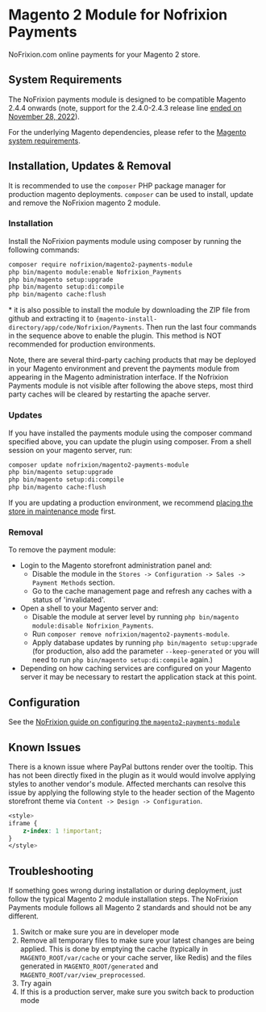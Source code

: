 # Magento 2 Module for Nofrixion Payments ##

NoFrixion.com online payments for your Magento 2 store.

## System Requirements ##

The NoFrixion payments module is designed to be compatible Magento 2.4.4 onwards (note, support for the 2.4.0-2.4.3 release line [ended on November 28, 2022](https://experienceleague.adobe.com/docs/commerce-operations/release/versions.html?lang=en)).

For the underlying Magento dependencies, please refer to the [Magento system requirements](https://experienceleague.adobe.com/docs/commerce-operations/installation-guide/system-requirements.html).

## Installation, Updates & Removal ##

It is recommended to use the `composer` PHP package manager for production magento deployments. `composer` can be used to install, update and remove the NoFrixion magento 2 module.

### Installation ###

Install the NoFrixion payments module using composer by running the following commands:

```bash
composer require nofrixion/magento2-payments-module
php bin/magento module:enable Nofrixion_Payments
php bin/magento setup:upgrade
php bin/magento setup:di:compile
php bin/magento cache:flush
```

\* it is also possible to install the module by downloading the ZIP file from github and extracting it to `{magento-install-directory/app/code/Nofrixion/Payments`. Then run the last four commands in the sequence above to enable the plugin. This method is NOT recommended for production environments.

Note, there are several third-party caching products that may be deployed in your Magento environment and prevent the payments module from appearing in the Magento administration interface. If the Nofrixion Payments module is not visible after following the above steps, most third party caches will be cleared by restarting the apache server.

### Updates ###

If you have installed the payments module using the composer command specified above, you can update the plugin using composer. From a shell session on your magento server, run:

```bash
composer update nofrixion/magento2-payments-module
php bin/magento setup:upgrade
php bin/magento setup:di:compile
php bin/magento cache:flush
```

If you are updating a production environment, we recommend [placing the store in maintenance mode](https://experienceleague.adobe.com/docs/commerce-operations/installation-guide/tutorials/maintenance-mode.html) first.

### Removal ###

To remove the payment module:

- Login to the Magento storefront administration panel and:
  - Disable the module in the `Stores -> Configuration -> Sales -> Payment Methods` section.
  - Go to the cache management page and refresh any caches with a status of 'invalidated'.
- Open a shell to your Magento server and:
  - Disable the module at server level by running `php bin/magento module:disable Nofrixion_Payments`.
  - Run `composer remove nofrixion/magento2-payments-module`.
  - Apply database updates by running `php bin/magento setup:upgrade` (for production, also add the parameter `--keep-generated` or you will need to run `php bin/magento setup:di:compile` again.)
- Depending on how caching services are configured on your Magento server it may be necessary to restart the application stack at this point.

## Configuration ##

See the [NoFrixion guide on configuring the `magento2-payments-module`](https://docs.nofrixion.com/docs/nofrixion-magento-2-payment-module)

## Known Issues ##

There is a known issue where PayPal buttons render over the tooltip. This has not been directly fixed in the plugin as it would would involve applying styles to another vendor's module. Affected merchants can resolve this issue by applying the following style to the header section of the Magento storefront theme via `Content -> Design -> Configuration`.

```css
<style>
iframe {
    z-index: 1 !important;
}
</style>
```

## Troubleshooting ##

If something goes wrong during installation or during deployment, just follow the typical Magento 2 module installation steps. The NoFrixion Payments module follows all Magento 2 standards and should not be any different.

1. Switch or make sure you are in developer mode
2. Remove all temporary files to make sure your latest changes are being applied. This is done by emptying the cache (typically in `MAGENTO_ROOT/var/cache` or your cache server, like Redis) and the files generated in `MAGENTO_ROOT/generated` and `MAGENTO_ROOT/var/view_preprocessed`.
3. Try again
4. If this is a production server, make sure you switch back to production mode
